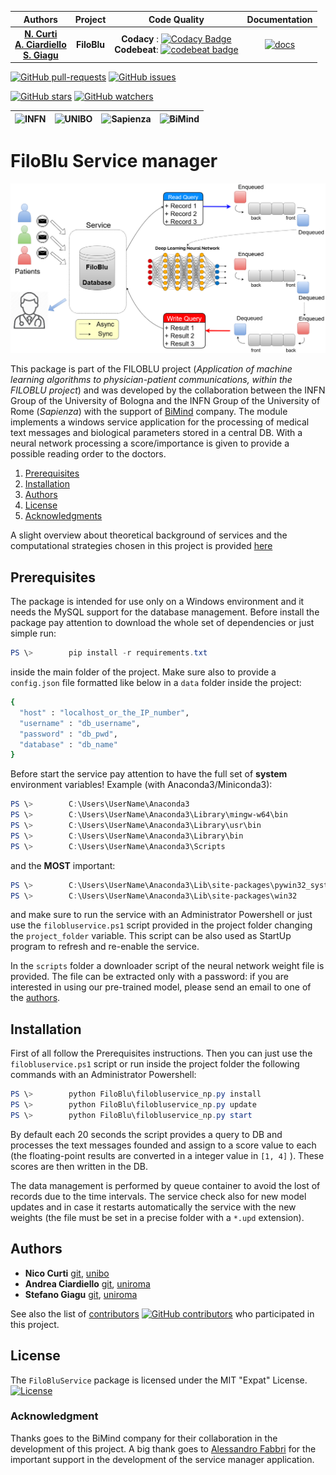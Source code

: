 | **Authors**  | **Project** | **Code Quality** | **Documentation** |
|:------------:|:-----------:|:----------------:|:-----------------:|
| [**N. Curti**](https://github.com/Nico-Curti) <br/> [**A. Ciardiello**](https://github.com/pumazzo) <br/> [**S. Giagu**](https://github.com/stefanogiagu)  |  **FiloBlu**  | **Codacy** : [![Codacy Badge](https://api.codacy.com/project/badge/Grade/3018adc32c7b4f63b0c193de1efc5b6f)](https://www.codacy.com/manual/Nico-Curti/FiloBluService?utm_source=github.com&amp;utm_medium=referral&amp;utm_content=Nico-Curti/FiloBluService&amp;utm_campaign=Badge_Grade) <br/> **Codebeat**: [![codebeat badge](https://codebeat.co/badges/baf964ad-d58c-4d4b-b57c-09d99cc2c53a)](https://codebeat.co/projects/github-com-nico-curti-filobluservice-master) | [![docs](https://img.shields.io/badge/documentation-latest-blue.svg?style=plastic)](https://nico-curti.github.io/FiloBluService/) |

[![GitHub pull-requests](https://img.shields.io/github/issues-pr/Nico-Curti/FiloBluService.svg?style=plastic)](https://github.com/Nico-Curti/FiloBluService/pulls)
[![GitHub issues](https://img.shields.io/github/issues/Nico-Curti/FiloBluService.svg?style=plastic)](https://github.com/Nico-Curti/FiloBluService/issues)

[![GitHub stars](https://img.shields.io/github/stars/Nico-Curti/FiloBluService.svg?label=Stars&style=social)](https://github.com/Nico-Curti/FiloBluService/stargazers)
[![GitHub watchers](https://img.shields.io/github/watchers/Nico-Curti/FiloBluService.svg?label=Watch&style=social)](https://github.com/Nico-Curti/FiloBluService/watchers)

| ![**INFN**](https://home.infn.it/images/news/LOGO_INFN_NEWS_sito.jpg) | ![**UNIBO**](https://cdn.rawgit.com/physycom/templates/697b327d/logo_unibo.png) | ![Sapienza](https://upload.wikimedia.org/wikipedia/it/d/d6/Sapienza_stemma.png) | ![BiMind](http://www.bimind.it/images/logo-it.png) |
| :---: | :---: | :---: | :---: |

# FiloBlu Service manager

![FiloBlu Service computation scheme.](./img/FiloBluService.png)

This package is part of the FILOBLU project (*Application of machine learning algorithms to physician-patient communications, within the FILOBLU project*) and was developed by the collaboration between the INFN Group of the University of Bologna and the INFN Group of the University of Rome (*Sapienza*) with the support of [BiMind](http://www.bimind.it/it/) company.
The module implements a windows service application for the processing of medical text messages and biological parameters stored in a central DB. With a neural network processing a score/importance is given to provide a possible reading order to the doctors.

1. [Prerequisites](#prerequisites)
2. [Installation](#installation)
3. [Authors](#authors)
4. [License](#license)
5. [Acknowledgments](#acknowledgments)

A slight overview about theoretical background of services and the computational strategies chosen in this project is provided [here](./eng/intro.md)

## Prerequisites

The package is intended for use only on a Windows environment and it needs the MySQL support for the database management.
Before install the package pay attention to download the whole set of dependencies or just simple run:

```PowerShell
PS \>        pip install -r requirements.txt
```

inside the main folder of the project.
Make sure also to provide a `config.json` file formatted like below in a `data` folder inside the project:

```bash
{
  "host" : "localhost_or_the_IP_number",
  "username" : "db_username",
  "password" : "db_pwd",
  "database" : "db_name"
}
```

Before start the service pay attention to have the full set of **system** environment variables! Example (with Anaconda3/Miniconda3):

```PowerShell
PS \>        C:\Users\UserName\Anaconda3
PS \>        C:\Users\UserName\Anaconda3\Library\mingw-w64\bin
PS \>        C:\Users\UserName\Anaconda3\Library\usr\bin
PS \>        C:\Users\UserName\Anaconda3\Library\bin
PS \>        C:\Users\UserName\Anaconda3\Scripts
```
and the **MOST** important:

```Powershell
PS \>        C:\Users\UserName\Anaconda3\Lib\site-packages\pywin32_system32
PS \>        C:\Users\UserName\Anaconda3\Lib\site-packages\win32
```

and make sure to run the service with an Administrator Powershell or just use the `filobluservice.ps1` script provided in the project folder changing the `project_folder` variable.
This script can be also used as StartUp program to refresh and re-enable the service.

In the `scripts` folder a downloader script of the neural network weight file is provided.
The file can be extracted only with a password: if you are interested in using our pre-trained model, please send an email to one of the [authors](https://github.com/Nico-Curti/FiloBluService/blob/master/AUTHORS.md).

## Installation

First of all follow the Prerequisites instructions.
Then you can just use the `filobluservice.ps1` script or run inside the project folder the following commands with an Administrator Powershell:

```Powershell
PS \>        python FiloBlu\filobluservice_np.py install
PS \>        python FiloBlu\filobluservice_np.py update
PS \>        python FiloBlu\filobluservice_np.py start
```

By default each 20 seconds the script provides a query to DB and processes the text messages founded and assign to a score value to each (the floating-point results are converted in a integer value in `[1, 4]` ).
These scores are then written in the DB.

The data management is performed by queue container to avoid the lost of records due to the time intervals.
The service check also for new model updates and in case it restarts automatically the service with the new weights (the file must be set in a precise folder with a `*.upd` extension).

## Authors

* **Nico Curti** [git](https://github.com/Nico-Curti), [unibo](https://www.unibo.it/sitoweb/nico.curti2)
* **Andrea Ciardiello** [git](https://github.com/pumazzo), [uniroma](https://phd.uniroma1.it/web/ANDREA-CIARDIELLO_nP1268232_IT.aspx)
* **Stefano Giagu** [git](https://github.com/stefanogiagu), [uniroma](https://gomppublic.uniroma1.it/Docenti/Render.aspx?UID=9b08c277-5de0-4441-b3a6-d8e27d85e52f)

See also the list of [contributors](https://github.com/Nico-Curti/FiloBluService/contributors) [![GitHub contributors](https://img.shields.io/github/contributors/Nico-Curti/FiloBluService.svg?style=plastic)](https://github.com/Nico-Curti/FiloBluService/graphs/contributors/) who participated in this project.

## License

The `FiloBluService` package is licensed under the MIT "Expat" License. [![License](https://img.shields.io/github/license/mashape/apistatus.svg)](https://github.com/Nico-Curti/FiloBluService/blob/master/LICENSE.md)

### Acknowledgment

Thanks goes to the BiMind company for their collaboration in the development of this project.
A big thank goes to [Alessandro Fabbri](https://github.com/allefabbri) for the important support in the development of the service manager application.
